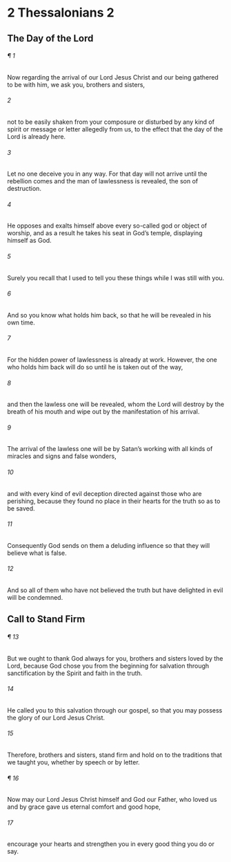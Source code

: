 # 2 Thessalonians 2
## The Day of the Lord
###### ¶ 1
Now regarding the arrival of our Lord Jesus Christ and our being gathered to be with him, we ask you, brothers and sisters,
###### 2
not to be easily shaken from your composure or disturbed by any kind of spirit or message or letter allegedly from us, to the effect that the day of the Lord is already here.
###### 3
Let no one deceive you in any way. For that day will not arrive until the rebellion comes and the man of lawlessness is revealed, the son of destruction.
###### 4
He opposes and exalts himself above every so-called god or object of worship, and as a result he takes his seat in God’s temple, displaying himself as God.
###### 5
Surely you recall that I used to tell you these things while I was still with you.
###### 6
And so you know what holds him back, so that he will be revealed in his own time.
###### 7
For the hidden power of lawlessness is already at work. However, the one who holds him back will do so until he is taken out of the way,
###### 8
and then the lawless one will be revealed, whom the Lord will destroy by the breath of his mouth and wipe out by the manifestation of his arrival.
###### 9
The arrival of the lawless one will be by Satan’s working with all kinds of miracles and signs and false wonders,
###### 10
and with every kind of evil deception directed against those who are perishing, because they found no place in their hearts for the truth so as to be saved.
###### 11
Consequently God sends on them a deluding influence so that they will believe what is false.
###### 12
And so all of them who have not believed the truth but have delighted in evil will be condemned.
## Call to Stand Firm
###### ¶ 13
But we ought to thank God always for you, brothers and sisters loved by the Lord, because God chose you from the beginning for salvation through sanctification by the Spirit and faith in the truth.
###### 14
He called you to this salvation through our gospel, so that you may possess the glory of our Lord Jesus Christ.
###### 15
Therefore, brothers and sisters, stand firm and hold on to the traditions that we taught you, whether by speech or by letter.
###### ¶ 16
Now may our Lord Jesus Christ himself and God our Father, who loved us and by grace gave us eternal comfort and good hope,
###### 17
encourage your hearts and strengthen you in every good thing you do or say.
